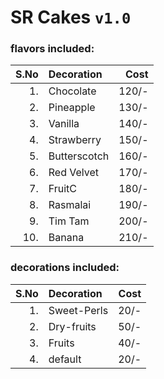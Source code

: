 # SR Cakes ```v1.0```
### flavors included:
 |S.No| Decoration    |  Cost |
 |---:|:--------------|------:|
 | 1. | Chocolate     | 120/-
 | 2. | Pineapple     | 130/-
 | 3. | Vanilla       | 140/-
 | 4. | Strawberry    | 150/-
 | 5. | Butterscotch  | 160/-
 | 6. | Red Velvet    | 170/-
 | 7. | FruitC        | 180/-
 | 8. | Rasmalai      | 190/-
 | 9. | Tim Tam       | 200/-
 | 10.| Banana        | 210/-

### decorations included:
| S.No   |    Decoration    |  Cost|
|-------:|:-----------------|-----:|
| 1.     | Sweet-Perls      | 20/- |
| 2.     | Dry-fruits       | 50/- |
| 3.     | Fruits           | 40/- |
| 4.     | default          | 20/- |

<!--
Hello!!! Welcome to Srinivas' Cake Store..😋
Pleasure to see you..😊
-->
<!--
See https://github.com/srinu2003/micro for details.
-->

